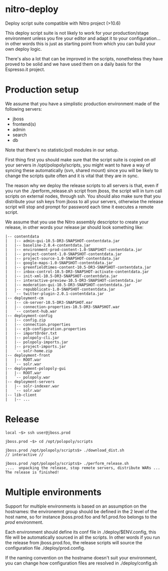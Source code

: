 nitro-deploy
============

Deploy script suite compatible with Nitro project (>10.6)

This deploy script suite is not likely to work for your production/stage environment unless you fire your editor and adapt it to your configuration... in other words this is just as starting point from which you can build your own deploy logic.

There's also a lot that can be improved in the scripts, nonetheless they have proved to be solid and we have used them on a daily basis for the Espresso.it project.

Production setup
================

We assume that you have a simplistic production environment made of the following servers:

* jboss
* frontend(s)
* admin
* search
* db

Note that there's no statistic/poll modules in our setup.

First thing first you should make sure that the script suite is copied on *all* your servers in /opt/polopoly/scripts, you might want to have a way of syncing these automatically (svn, shared mount) since you will be likely to change the scripts quite often and it is vital that they are in sync.

The reason why we deploy the release scripts to all servers is that, even if you run the ./perform_release.sh script from jboss, the script will in turn call scripts on external nodes, through ssh. You should also make sure that you distribute your ssh keys from jboss to all your servers, otherwise the release script will stop and prompt for password each time it executes a remote script.

We assume that you use the Nitro assembly descriptor to create your release, in other words your release jar should look something like:

    |-- contentdata
    |   |-- admin-gui-10.5-DR3-SNAPSHOT-contentdata.jar
    |   |-- baseline-2.0.4-contentdata.jar
    |   |-- environment-prod-content-1.0-SNAPSHOT-contentdata.jar
    |   |-- project-content-1.0-SNAPSHOT-contentdata.jar
    |   |-- project-source-1.0-SNAPSHOT-contentdata.jar
    |   |-- google-maps-1.0-SNAPSHOT-contentdata.jar
    |   |-- greenfieldtimes-content-10.5-DR3-SNAPSHOT-contentdata.jar
    |   |-- inbox-control-10.5-DR3-SNAPSHOT-activate-contentdata.jar
    |   |-- init-xml-10.5-DR3-SNAPSHOT-contentdata.jar
    |   |-- interactive-preview-10.5-DR3-SNAPSHOT-contentdata.jar
    |   |-- moderation-gui-10.5-DR3-SNAPSHOT-contentdata.jar
    |   |-- repubblicatv-1.0-SNAPSHOT-contentdata.jar
    |   `-- twitter-plugin-2.0.1-contentdata.jar
    |-- deployment-cm
    |   |-- cm-server-10.5-DR3-SNAPSHOT.ear
    |   |-- connection-properties-10.5-DR3-SNAPSHOT.war
    |   `-- content-hub.war
    |-- deployment-config
    |   |-- config.zip
    |   |-- connection.properties
    |   |-- ejb-configuration.properties
    |   |-- importOrder.txt
    |   |-- polopoly-cli.jar
    |   |-- polopoly-imports.jar
    |   |-- project-imports.jar
    |   `-- solr-home.zip
    |-- deployment-front
    |   |-- ROOT.war
    |   `-- solr.war
    |-- deployment-polopoly-gui
    |   |-- ROOT.war
    |   `-- polopoly.war
    |-- deployment-servers
    |   |-- solr-indexer.war
    |   `-- solr.war
    |-- lib-client
    |   |-- ...

Release 
=======

    local ~$> ssh user@jboss.prod
    
    jboss.prod ~$> cd /opt/polopoly/scripts
    
    jboss.prod /opt/polopoly/scripts$> ./download_dist.sh
    // interactive //

    jboss.prod /opt/polopoly/scripts$> ./perform_release.sh
    ....  unpacking the release, stop remote servers, distribute WARs ...
    The release is finished!



Multiple environments
=====================

Support for multiple environments is based on an assumption on the hostnames: the environemnt group should be defined in the 2 level of the host name, so for instance jboss.prod.foo and fe1.prod.foo belongs to the *prod* environment.

Each environment should define its conf file in ./deploy/$ENV.config, this file will be automatically sourced in all the scripts. In other words if you run the release from jboss.prod.foo, the release scripts will source the configuration file ./deploy/prod.config.

If the naming convention on the hostname doesn't suit your environment, you can change how configuration files are resolved in ./deploy/config.sh  
